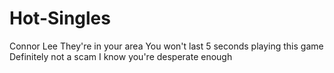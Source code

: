 # Hot-Singles
Connor Lee
They're in your area
You won't last 5 seconds playing this game
Definitely not a scam
I know you're desperate enough
